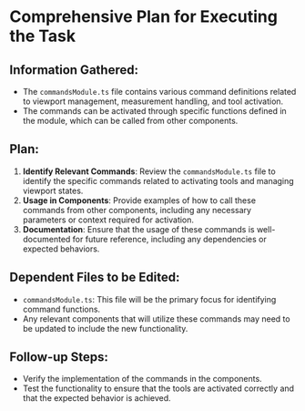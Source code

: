 # Comprehensive Plan for Executing the Task

## Information Gathered:
- The `commandsModule.ts` file contains various command definitions related to viewport management, measurement handling, and tool activation.
- The commands can be activated through specific functions defined in the module, which can be called from other components.

## Plan:
1. **Identify Relevant Commands**: Review the `commandsModule.ts` file to identify the specific commands related to activating tools and managing viewport states.
2. **Usage in Components**: Provide examples of how to call these commands from other components, including any necessary parameters or context required for activation.
3. **Documentation**: Ensure that the usage of these commands is well-documented for future reference, including any dependencies or expected behaviors.

## Dependent Files to be Edited:
- `commandsModule.ts`: This file will be the primary focus for identifying command functions.
- Any relevant components that will utilize these commands may need to be updated to include the new functionality.

## Follow-up Steps:
- Verify the implementation of the commands in the components.
- Test the functionality to ensure that the tools are activated correctly and that the expected behavior is achieved.
